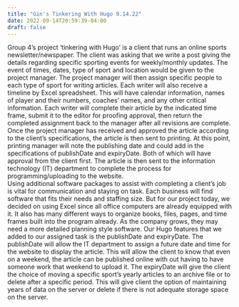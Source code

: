 ```yaml
---
title: "Gin's Tinkering With Hugo 9.14.22"
date: 2022-09-14T20:59:39-04:00
draft: false
---
```


Group 4’s  project ‘tinkering with Hugo’ is a client that runs an online sports newsletter/newspaper.  The client was asking that we write a post giving the details regarding specific sporting events for weekly/monthly updates.  The event of times, dates, type of sport and location would be given to the project manager.  The project manager will then assign specific people to each type of sport for writing articles.  Each writer will also receive a timeline by Excel spreadsheet.  This will have calendar information, names of player and their numbers, coaches’ names, and any other critical information.  Each writer will complete their article by the indicated time frame, submit it to the editor for proofing approval, then return the completed assignment back to the manager after all revisions are complete.  Once the project manager has received and approved the article according to the client’s specifications, the article is then sent to printing. At this point, printing manager will note the publishing date and could add in the specifications of publishDate and expiryDate.  Both of which will have approval from the client first.  The article is then sent to the information technology (IT) department to complete the process for programming/uploading to the website.  
Using additional software packages to assist with completing a client’s job is vital for communication and staying on task.  Each business will find software that fits their needs and staffing size.  But for our project today, we decided on using Excel since all office computers are already equipped with it.  It also has many different ways to organize books, files, pages, and time frames built into the program already.  As the company grows, they may need a more detailed planning style software.
Our Hugo features that we added to our assigned task is the publishDate and expiryDate.  The publishDate will allow the IT department to assign a future date and time for the website to display the article.  This will allow the client to know that even on a weekend, the article can be published online with out having to have someone work that weekend to upload it.  The expiryDate will give the client the choice of moving a specific sport’s yearly articles to an archive file or to delete after a specific period.  This will give client the option of maintaining years of data on the server or delete if there is not adequate storage space on the server.
